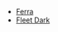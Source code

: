- [Ferra](https://github.com/helix-editor/helix/blob/master/runtime/themes/ferra.toml)
- [Fleet Dark](https://github.com/helix-editor/helix/blob/master/runtime/themes/fleet_dark.toml)
